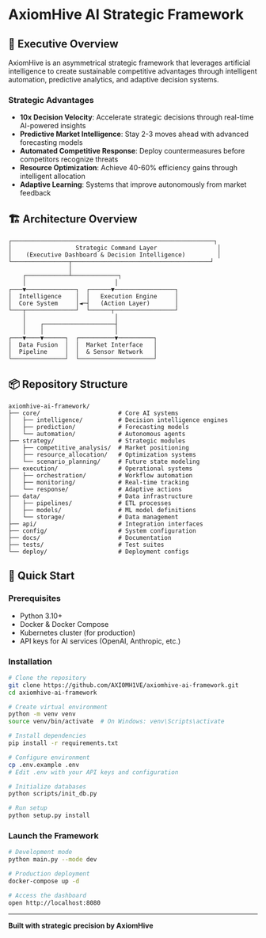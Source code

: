 # AxiomHive AI Strategic Framework

## 🎯 Executive Overview

AxiomHive is an asymmetrical strategic framework that leverages artificial intelligence to create sustainable competitive advantages through intelligent automation, predictive analytics, and adaptive decision systems.

### Strategic Advantages

- **10x Decision Velocity**: Accelerate strategic decisions through real-time AI-powered insights
- **Predictive Market Intelligence**: Stay 2-3 moves ahead with advanced forecasting models
- **Automated Competitive Response**: Deploy countermeasures before competitors recognize threats
- **Resource Optimization**: Achieve 40-60% efficiency gains through intelligent allocation
- **Adaptive Learning**: Systems that improve autonomously from market feedback

## 🏗️ Architecture Overview

```
┌─────────────────────────────────────────────────────────┐
│                  Strategic Command Layer                 │
│    (Executive Dashboard & Decision Intelligence)         │
└────────────────┬───────────────────────────────────────┘
                 │
    ┌────────────┴─────────────┐
    │                         │
┌───▼──────────────┐  ┌──────▼─────────────────┐
│  Intelligence    │  │   Execution Engine     │
│  Core System     │◄─┤   (Action Layer)       │
└───┬──────────────┘  └──────┬─────────────────┘
    │                         │
    │    ┌────────────────────┤
    │    │                    │
┌───▼────▼──────┐  ┌──────────▼──────────┐
│  Data Fusion  │  │  Market Interface   │
│  Pipeline     │  │  & Sensor Network   │
└───────────────┘  └─────────────────────┘
```

## 📦 Repository Structure

```
axiomhive-ai-framework/
├── core/                      # Core AI systems
│   ├── intelligence/          # Decision intelligence engines
│   ├── prediction/            # Forecasting models
│   └── automation/            # Autonomous agents
├── strategy/                  # Strategic modules
│   ├── competitive_analysis/  # Market positioning
│   ├── resource_allocation/   # Optimization systems
│   └── scenario_planning/     # Future state modeling
├── execution/                 # Operational systems
│   ├── orchestration/         # Workflow automation
│   ├── monitoring/            # Real-time tracking
│   └── response/              # Adaptive actions
├── data/                      # Data infrastructure
│   ├── pipelines/             # ETL processes
│   ├── models/                # ML model definitions
│   └── storage/               # Data management
├── api/                       # Integration interfaces
├── config/                    # System configuration
├── docs/                      # Documentation
├── tests/                     # Test suites
└── deploy/                    # Deployment configs
```

## 🚀 Quick Start

### Prerequisites

- Python 3.10+
- Docker & Docker Compose
- Kubernetes cluster (for production)
- API keys for AI services (OpenAI, Anthropic, etc.)

### Installation

```bash
# Clone the repository
git clone https://github.com/AXI0MH1VE/axiomhive-ai-framework.git
cd axiomhive-ai-framework

# Create virtual environment
python -m venv venv
source venv/bin/activate  # On Windows: venv\Scripts\activate

# Install dependencies
pip install -r requirements.txt

# Configure environment
cp .env.example .env
# Edit .env with your API keys and configuration

# Initialize databases
python scripts/init_db.py

# Run setup
python setup.py install
```

### Launch the Framework

```bash
# Development mode
python main.py --mode dev

# Production deployment
docker-compose up -d

# Access the dashboard
open http://localhost:8080
```

---

**Built with strategic precision by AxiomHive**
